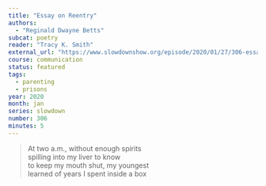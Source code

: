 ```yaml
---
title: "Essay on Reentry"
authors:
  - "Reginald Dwayne Betts"
subcat: poetry
reader: "Tracy K. Smith"
external_url: "https://www.slowdownshow.org/episode/2020/01/27/306-essay-on-reentry"
course: communication
status: featured
tags:
  - parenting
  - prisons
year: 2020
month: jan
series: slowdown
number: 306
minutes: 5
---
```


> At two a.m., without enough spirits  
spilling into my liver to know  
to keep my mouth shut, my youngest  
learned of years I spent inside a box
